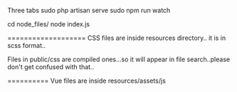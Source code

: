 Three tabs
  sudo php artisan serve
  sudo npm run watch

  cd node_files/
  node index.js


  ===================
  CSS files are inside resources directory..
   it is in scss format..

  Files in public/css are compiled ones...so it will appear in file search..please don't get confused with that..

  ==========
  Vue files are inside resources/assets/js

